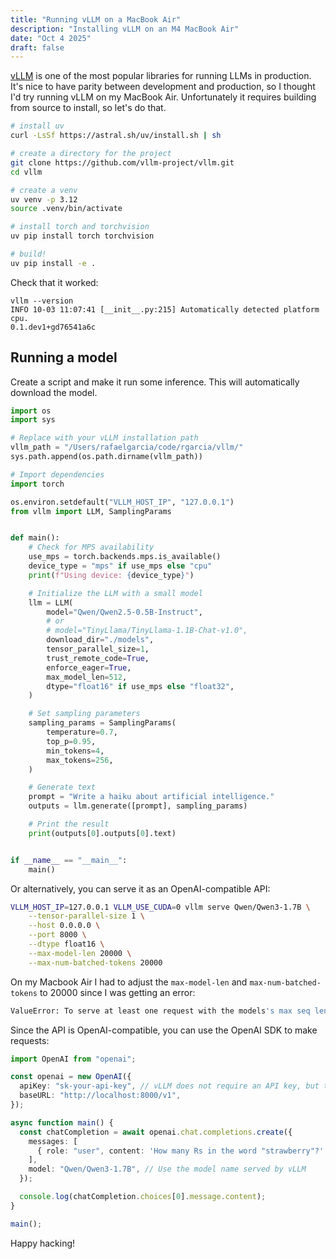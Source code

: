 ```yaml
---
title: "Running vLLM on a MacBook Air"
description: "Installing vLLM on an M4 MacBook Air"
date: "Oct 4 2025"
draft: false
---
```


[vLLM](https://docs.vllm.ai/) is one of the most popular libraries for running LLMs in production.
It's nice to have parity between development and production, so I thought I'd try running vLLM on my MacBook Air.
Unfortunately it requires building from source to install, so let's do that.

```bash
# install uv
curl -LsSf https://astral.sh/uv/install.sh | sh

# create a directory for the project
git clone https://github.com/vllm-project/vllm.git
cd vllm

# create a venv
uv venv -p 3.12
source .venv/bin/activate

# install torch and torchvision
uv pip install torch torchvision

# build!
uv pip install -e .
```

Check that it worked:

```
vllm --version
INFO 10-03 11:07:41 [__init__.py:215] Automatically detected platform cpu.
0.1.dev1+gd76541a6c
```

## Running a model

Create a script and make it run some inference. This will automatically download the model.

```python
import os
import sys

# Replace with your vLLM installation path
vllm_path = "/Users/rafaelgarcia/code/rgarcia/vllm/"
sys.path.append(os.path.dirname(vllm_path))

# Import dependencies
import torch

os.environ.setdefault("VLLM_HOST_IP", "127.0.0.1")
from vllm import LLM, SamplingParams


def main():
    # Check for MPS availability
    use_mps = torch.backends.mps.is_available()
    device_type = "mps" if use_mps else "cpu"
    print(f"Using device: {device_type}")

    # Initialize the LLM with a small model
    llm = LLM(
        model="Qwen/Qwen2.5-0.5B-Instruct",
        # or
        # model="TinyLlama/TinyLlama-1.1B-Chat-v1.0",
        download_dir="./models",
        tensor_parallel_size=1,
        trust_remote_code=True,
        enforce_eager=True,
        max_model_len=512,
        dtype="float16" if use_mps else "float32",
    )

    # Set sampling parameters
    sampling_params = SamplingParams(
        temperature=0.7,
        top_p=0.95,
        min_tokens=4,
        max_tokens=256,
    )

    # Generate text
    prompt = "Write a haiku about artificial intelligence."
    outputs = llm.generate([prompt], sampling_params)

    # Print the result
    print(outputs[0].outputs[0].text)


if __name__ == "__main__":
    main()
```

Or alternatively, you can serve it as an OpenAI-compatible API:

```bash
VLLM_HOST_IP=127.0.0.1 VLLM_USE_CUDA=0 vllm serve Qwen/Qwen3-1.7B \
    --tensor-parallel-size 1 \
    --host 0.0.0.0 \
    --port 8000 \
    --dtype float16 \
    --max-model-len 20000 \
    --max-num-batched-tokens 20000
```

On my Macbook Air I had to adjust the `max-model-len` and `max-num-batched-tokens` to 20000 since I was getting an error:

```bash
ValueError: To serve at least one request with the models's max seq len (40960), (4.38 GiB KV cache is needed, which is larger than the available KV cache memory (4.00 GiB). Based on the available memory, the estimated maximum model length is 37440. Try increasing `gpu_memory_utilization` or decreasing `max_model_len` when initializing the engine.
```

Since the API is OpenAI-compatible, you can use the OpenAI SDK to make requests:

```ts
import OpenAI from "openai";

const openai = new OpenAI({
  apiKey: "sk-your-api-key", // vLLM does not require an API key, but the client expects one. You can use any placeholder.
  baseURL: "http://localhost:8000/v1",
});

async function main() {
  const chatCompletion = await openai.chat.completions.create({
    messages: [
      { role: "user", content: 'How many Rs in the word "strawberry"?' },
    ],
    model: "Qwen/Qwen3-1.7B", // Use the model name served by vLLM
  });

  console.log(chatCompletion.choices[0].message.content);
}

main();
```

Happy hacking!
